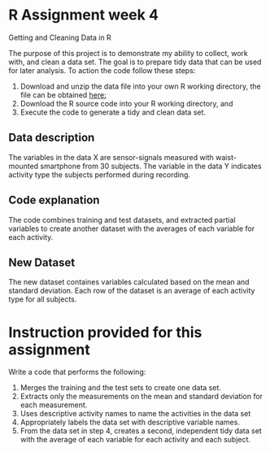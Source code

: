 # R Assignment week 4
Getting and Cleaning Data in R

The purpose of this project is to demonstrate my ability to collect, work with, and clean a data set.
The goal is to prepare tidy data that can be used for later analysis. To action the code follow these steps:
1) Download and unzip the data file into your own R working directory, the file can be obtained <a href="https://d396qusza40orc.cloudfront.net/getdata%2Fprojectfiles%2FUCI%20HAR%20Dataset.zip">here:</a>
2) Download the R source code into your R working directory, and 
3) Execute the code to generate a tidy and clean data set.

## Data description
The variables in the data X are sensor-signals measured with waist-mounted smartphone from 30 subjects. The variable in the data Y indicates activity type the subjects performed during recording.

## Code explanation
The code combines training and test datasets, and extracted partial variables to create another dataset with the averages of each variable for each activity.

## New Dataset 
The new dataset containes variables calculated based on the mean and standard deviation. Each row of the dataset is an average of each activity type for all subjects.

# Instruction provided for this assignment
Write a code that performs the following:
1. Merges the training and the test sets to create one data set.
2. Extracts only the measurements on the mean and standard deviation for each measurement.
3. Uses descriptive activity names to name the activities in the data set
4. Appropriately labels the data set with descriptive variable names.
5. From the data set in step 4, creates a second, independent tidy data set with the average of each variable for each activity and each subject.
